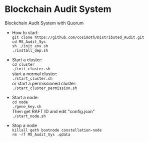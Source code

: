 # Blockchain Audit System
Blockchain Audit System with Quorum  

- How to start:  
`git clone https://github.com/cosimoth/Distributed_Audit.git`  
`cd MS_Audit_Sys`  
`sh ./init_env.sh`  
`./install_dep.sh`

- Start a cluster:  
`cd cluster`  
`./init_cluster.sh`  
start a normal cluster:  
`./start_cluster.sh`  
or start a permissioned cluster:  
`./start_cluster_permission.sh`

- Start a node:  
`cd node`  
`./gene_key.sh`  
Then get RAFT ID and edit "config.json"  
`./start_node.sh`  

- Stop a node  
`killall geth bootnode constellation-node`  
`rm -rf MS_Audit_Sys .qdata`  
